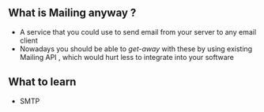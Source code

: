 ## What is Mailing anyway ?
- A service that you could use to send email from your server to any email client
- Nowadays you should be able to *get-away* with these by using existing Mailing API , which would hurt less to integrate into your software

## What to learn
- SMTP
